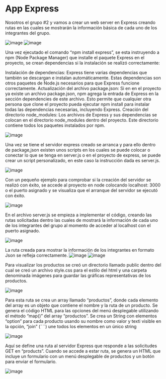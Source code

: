 # App Express


Nosotros el grupo #2 y vamos a crear un web server en Express creando rutas en las cuales se mostrarán la información básica de cada uno de los integrantes del grupo.

![image](https://github.com/franciscocaero/App_Express/assets/150805792/88cb778b-877d-4854-b5ea-7d4e23195ee0)
![image](https://github.com/franciscocaero/App_Express/assets/150805792/c525cf32-7785-4aca-bc70-77985d41c16d)

Una vez ejecutado el comando “npm install express”, se esta instruyendo a npm (Node Package Manager) que installe el paquete Express en el proyecto, se crean dependencias si la instalación se realizó correctamente:

Instalación de dependencias: Express tiene varias dependencias que también se descargan e instalan automáticamente. Estas dependencias son otros paquetes de Node.js necesarios para que Express funcione correctamente.
Actualización del archivo package.json: Si en en el proyecto ya existe un archivo package.json, npm agrega la entrada de Express en la sección dependencies de este archivo. Esto permite que cualquier otra persona que clone el proyecto pueda ejecutar npm install para instalar todas las dependencias necesarias, incluyendo Express.
Creación del directorio node_modules: Los archivos de Express y sus dependencias se colocan en el directorio node_modules dentro del proyecto. Este directorio contiene todos los paquetes instalados por npm.

![image](https://github.com/franciscocaero/App_Express/assets/150805792/e29e000f-85c7-44a8-85f2-8d8d4e03a9fa)

Una vez se tiene el servidor express creado se arranca y para ello dentro de package,json existen unos scripts en los cuales se puede colocar o conectar lo que se tenga en server.js o en el proyecto de express, se puede crear un script personalizado, en este caso la instrucción dada es server.js.

![image](https://github.com/franciscocaero/App_Express/assets/150805792/1d13ae96-b2f6-4245-b1d3-39acf4d27eec)

Con un pequeño ejemplo para comprobar si la creación del servidor se realizó con éxito, se accede al proyecto en node colocando localhost: 3000 o el puerto asignado y se visualiza que el arranque del servidor se ejecutó con éxito.

![image](https://github.com/franciscocaero/App_Express/assets/150805792/51f48542-8df4-481b-854e-b45633a946f2)

En el archivo server.js se empieza a implementar el código, creando las rutas solicitadas dentro las cuales de mostrará la información de cada uno de los integrantes del grupo al momento de acceder al localhost con el puerto asignado.

![image](https://github.com/franciscocaero/App_Express/assets/150805792/f4bed8ac-b8d8-42bc-94b6-b5471a93daca)

La ruta creada para mostrar la información de los integrantes en formato Json se refleja correctamente.
![image](https://github.com/franciscocaero/App_Express/assets/150805792/3020f637-d179-4ea9-b52d-f5eda987ee2f)
![image](https://github.com/franciscocaero/App_Express/assets/150805792/bc1a4b50-9c96-4742-bdea-f726428da4c2)

Para visualizar los productos se creó un directorio llamado public dentro del cual se creó un archivo style.css para el estilo del html y una carpeta denominada imágenes para guardar las gráficas representativas de los productos.

![image](https://github.com/franciscocaero/App_Express/assets/150805792/87f70145-920a-4a18-b5c1-c0154e311665)

Para esta ruta se crea un array llamado “productos”, donde cada elemento del array es un objeto que contiene el nombre y la ruta de un producto. Se genera el código HTML para las opciones del menú desplegable utilizando el método “map()” del array “productos”. Se crea un String con elementos “option” para cada producto usando su nombre como valor y texti visible en la opción, “join” (¨¨) une todos los elementos en un único string

![image](https://github.com/franciscocaero/App_Express/assets/150805792/e90aa09e-4c84-4f53-8a50-5d05f574cf30)

Aquí se define una ruta al servidor Express que responde a las solicitudes GET en “products”. Cuando se accede a estar ruta, se genera un HTML que incluye un formulario con un menú desplegable de productos y un botón para enviar el formulario.

![image](https://github.com/franciscocaero/App_Express/assets/150805792/f2cc813f-0fc9-40af-99aa-dd1589fb75fb)

